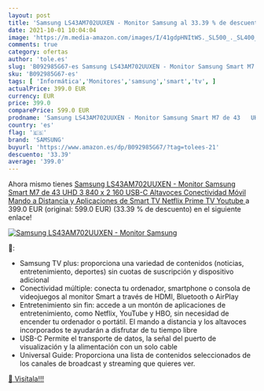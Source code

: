 ```yaml
---
layout: post
title: 'Samsung LS43AM702UUXEN - Monitor Samsung al 33.39 % de descuento'
date: 2021-10-01 10:04:04
image: 'https://m.media-amazon.com/images/I/41gdpHNItWS._SL500_._SL400_.jpg'
comments: true
category: ofertas
author: 'tole.es'
slug: 'B092985G67-es Samsung LS43AM702UUXEN - Monitor Samsung Smart M7 de 43...'
sku: 'B092985G67-es'
tags: [ 'Informática','Monitores','samsung','smart','tv', ]
actualPrice: 399.0 EUR
currency: EUR
price: 399.0
comparePrice: 599.0 EUR
prodname: 'Samsung LS43AM702UUXEN - Monitor Samsung Smart M7 de 43   UHD  3 840 x 2 160  USB-C  Altavoces  Conectividad Móvil  Mando a Distancia y Aplicaciones de Smart TV  Netflix  Prime TV  Youtube '
country: 'es'
flag: '🇪🇸'
brand: 'SAMSUNG'
buyurl: 'https://www.amazon.es/dp/B092985G67/?tag=tolees-21'
descuento: '33.39'
average: '399.0'
---
```


Ahora mismo tienes [Samsung LS43AM702UUXEN - Monitor Samsung Smart M7 de 43   UHD  3 840 x 2 160  USB-C  Altavoces  Conectividad Móvil  Mando a Distancia y Aplicaciones de Smart TV  Netflix  Prime TV  Youtube ](https://www.amazon.es/dp/B092985G67/?tag=tolees-21) a 399.0 EUR (original: 599.0 EUR) (33.39 %  de descuento) en el siguiente enlace!

[![Samsung LS43AM702UUXEN - Monitor Samsung](https://m.media-amazon.com/images/I/41gdpHNItWS._SL500_._SL400_.jpg)](https://www.amazon.es/dp/B092985G67/?tag=tolees-21)

🔎:

- Samsung TV plus: proporciona una variedad de contenidos (noticias, entretenimiento, deportes) sin cuotas de suscripción y dispositivo adicional
- Conectividad múltiple: conecta tu ordenador, smartphone o consola de videojuegos al monitor Smart a través de HDMI, Bluetooth o AirPlay
- Entretenimiento sin fin: accede a un montón de aplicaciones de entretenimiento, como Netflix, YouTube y HBO, sin necesidad de encender tu ordenador o portátil. El mando a distancia y los altavoces incorporados te ayudarán a disfrutar de tu tiempo libre
- USB-C Permite el transporte de datos, la señal del puerto de visualización y la alimentación con un solo cable
- Universal Guide: Proporciona una lista de contenidos seleccionados de los canales de broadcast y streaming que quieres ver.

[🛒 Visítala!!!](https://www.amazon.es/dp/B092985G67/?tag=tolees-21)
